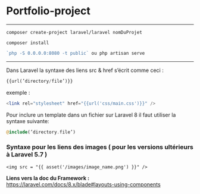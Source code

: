 # Portfolio-project
-------------------------------------------------------------------------------


```
composer create-project laravel/laravel nomDuProjet
```

```
composer install
```

```php
`php -S 0.0.0.0:8080 -t public` ou php artisan serve
```
----

Dans Laravel la syntaxe des liens src & href s’écrit comme ceci :

```php
{{url(’directory/file’)}}
```

exemple :

```php
<link rel="stylesheet" href="{{url('css/main.css')}}" />
```

Pour inclure un template dans un fichier sur Laravel 8 il faut utiliser la syntaxe suivante:

```php
@include(’directory.file’)
```

### Syntaxe pour les liens des images ( pour les versions ultérieurs à Laravel 5.7 )

```<img src = "{{ asset('/images/image_name.png') }}" />```

**Liens vers la doc du Framework :**
https://laravel.com/docs/8.x/blade#layouts-using-components

